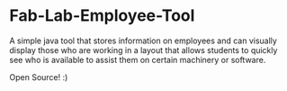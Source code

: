 # Fab-Lab-Employee-Tool
A simple java tool that stores information on employees and can visually display those who are working in a layout that allows students to quickly see who is available to assist them on certain machinery or software. 

Open Source! :)
